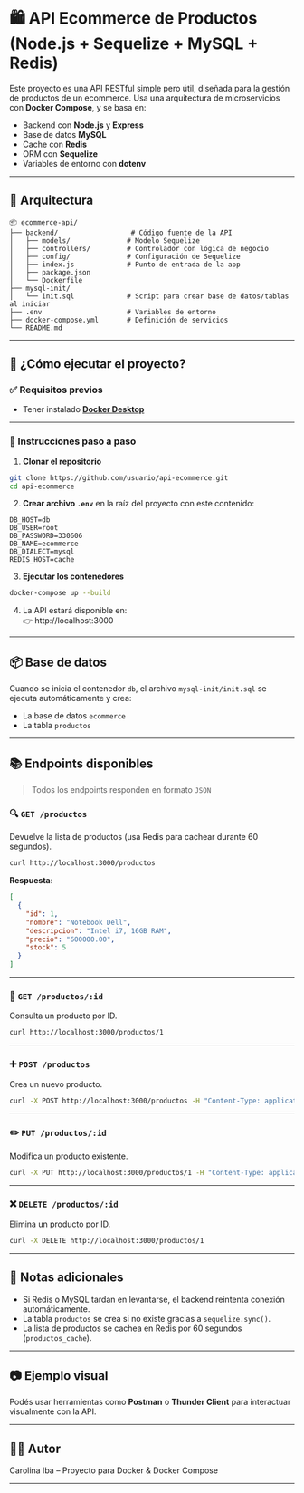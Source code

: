 
# 🛍️ API Ecommerce de Productos (Node.js + Sequelize + MySQL + Redis)

Este proyecto es una API RESTful simple pero útil, diseñada para la gestión de productos de un ecommerce. Usa una arquitectura de microservicios con **Docker Compose**, y se basa en:

- Backend con **Node.js** y **Express**
- Base de datos **MySQL**
- Cache con **Redis**
- ORM con **Sequelize**
- Variables de entorno con **dotenv**

---

## 📐 Arquitectura

```
📦 ecommerce-api/
├── backend/                  # Código fuente de la API
│   ├── models/              # Modelo Sequelize
│   ├── controllers/         # Controlador con lógica de negocio
│   ├── config/              # Configuración de Sequelize
│   ├── index.js             # Punto de entrada de la app
│   ├── package.json
│   └── Dockerfile
├── mysql-init/
│   └── init.sql             # Script para crear base de datos/tablas al iniciar
├── .env                     # Variables de entorno
├── docker-compose.yml       # Definición de servicios
└── README.md
```

---

## 🚀 ¿Cómo ejecutar el proyecto?

### ✅ Requisitos previos

- Tener instalado **[Docker Desktop](https://www.docker.com/products/docker-desktop/)**

---

### 🧪 Instrucciones paso a paso

1. **Clonar el repositorio**

```bash
git clone https://github.com/usuario/api-ecommerce.git
cd api-ecommerce
```

2. **Crear archivo `.env`** en la raíz del proyecto con este contenido:

```
DB_HOST=db
DB_USER=root
DB_PASSWORD=330606
DB_NAME=ecommerce
DB_DIALECT=mysql
REDIS_HOST=cache
```

3. **Ejecutar los contenedores**

```bash
docker-compose up --build
```

4. La API estará disponible en:  
   👉 http://localhost:3000

---

## 📦 Base de datos

Cuando se inicia el contenedor `db`, el archivo `mysql-init/init.sql` se ejecuta automáticamente y crea:

- La base de datos `ecommerce`
- La tabla `productos`

---

## 📚 Endpoints disponibles

> Todos los endpoints responden en formato `JSON`

### 🔍 `GET /productos`

Devuelve la lista de productos (usa Redis para cachear durante 60 segundos).

```bash
curl http://localhost:3000/productos
```

**Respuesta:**

```json
[
  {
    "id": 1,
    "nombre": "Notebook Dell",
    "descripcion": "Intel i7, 16GB RAM",
    "precio": "600000.00",
    "stock": 5
  }
]
```

---

### 📄 `GET /productos/:id`

Consulta un producto por ID.

```bash
curl http://localhost:3000/productos/1
```

---

### ➕ `POST /productos`

Crea un nuevo producto.

```bash
curl -X POST http://localhost:3000/productos -H "Content-Type: application/json" -d '{"nombre":"Auriculares Logitech","descripcion":"Inalámbricos","precio":40000,"stock":10}'
```

---

### ✏️ `PUT /productos/:id`

Modifica un producto existente.

```bash
curl -X PUT http://localhost:3000/productos/1 -H "Content-Type: application/json" -d '{"nombre":"Auriculares Logitech G733","descripcion":"Mejorados","precio":45000,"stock":8}'
```

---

### ❌ `DELETE /productos/:id`

Elimina un producto por ID.

```bash
curl -X DELETE http://localhost:3000/productos/1
```

---

## 📌 Notas adicionales

- Si Redis o MySQL tardan en levantarse, el backend reintenta conexión automáticamente.
- La tabla `productos` se crea si no existe gracias a `sequelize.sync()`.
- La lista de productos se cachea en Redis por 60 segundos (`productos_cache`).

---

## 📷 Ejemplo visual

Podés usar herramientas como **Postman** o **Thunder Client** para interactuar visualmente con la API.

---


## 👩‍💻 Autor

Carolina Iba – Proyecto para Docker & Docker Compose

---
